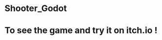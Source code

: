 # Shooter_Godot

<h1 style="width:500%;" href="https://cookiekrips.itch.io/dreamstrike">To see the game and try it on itch.io !</h1>
